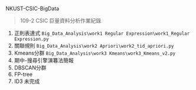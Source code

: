 NKUST-CSIC-BigData
> 109-2 CSIC 巨量資料分析作業紀錄

1. 正則表達式 ```Big_Data_Analysis\work1 Regular Expression\work1_Regular Expression.py```
2. 關聯規則 ```Big_Data_Analysis\work2 Apriori\work2_tid_apriori.py```
3. Kmeans分群 ```Big_Data_Analysis\work3 Kmeans\work3_Kmeans_v2.py```
4. 期中-搜尋引擎演篹法簡報
5. DBSCAN分群
6. FP-tree
7. ID3 未完成
